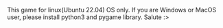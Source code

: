 This game for linux(Ubuntu 22.04) OS only. If you are Windows or MacOS user, please install python3 and pygame library.
Salute :>
